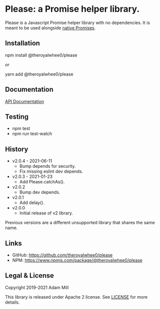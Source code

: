 # Please: a Promise helper library.
Please is a Javascript Promise helper library with no dependencies. It is meant to be used alongside [native Promises](https://developer.mozilla.org/en-US/docs/Web/JavaScript/Reference/Global_Objects/Promise).


## Installation
npm install @theroyalwhee0/please

*or*

yarn add @theroyalwhee0/please


## Documentation
[API Documentation](https://theroyalwhee0.github.io/please/)


## Testing
- npm test
- npm run test-watch


## History
- v2.0.4 - 2021-06-11
  - Bump depends for security.
  - Fix missing eslint dev depends.
- v2.0.3 - 2021-01-23
  - Add Please.catchAs().
- v2.0.2
  - Bump dev depends.
- v2.0.1
  - Add delay().
- v2.0.0
  - Initial release of v2 library.

Previous versions are a different unsupported library that shares the same name.


## Links
- GitHub: https://github.com/theroyalwhee0/please
- NPM: https://www.npmjs.com/package/@theroyalwhee0/please


## Legal & License
Copyright 2019-2021 Adam Mill

This library is released under Apache 2 license. See [LICENSE](https://github.com/theroyalwhee0/please/blob/master/LICENSE) for more details.
